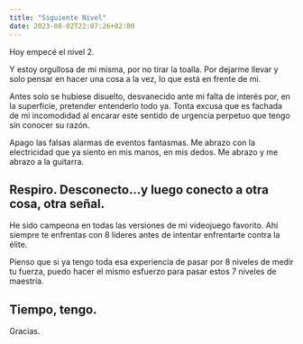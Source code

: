 ```yaml
---
title: "Siguiente Nivel"
date: 2023-08-02T22:07:26+02:00
---
```


Hoy empecé el nivel 2.

Y estoy orgullosa de mi misma, por no tirar la toalla. Por dejarme llevar y solo pensar en hacer una cosa a la vez, lo que está en frente de mi.

Antes solo se hubiese disuelto, desvanecido ante mi falta de interés por, en la superficie, pretender entenderlo todo ya. Tonta excusa que es fachada de mi incomodidad al encarar este sentido de urgencia perpetuo que tengo sin conocer su razón.

Apago las falsas alarmas de eventos fantasmas. Me abrazo con la electricidad que ya siento en mis manos, en mis dedos. Me abrazo y me abrazo a la guitarra.

Respiro. Desconecto...y luego conecto a otra cosa, otra señal.
---
He sido campeona en todas las versiones de mi videojuego favorito. Ahí siempre te enfrentas con 8 líderes antes de intentar enfrentarte contra la élite.

Pienso que si ya tengo toda esa experiencia de pasar por 8 niveles de medir tu fuerza, puedo hacer el mismo esfuerzo para pasar estos 7 niveles de maestría.

Tiempo, tengo.
---
Gracias.
